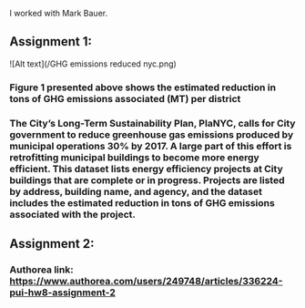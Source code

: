 I worked with Mark Bauer.

## Assignment 1:

![Alt text](/GHG emissions reduced nyc.png)
### Figure 1 presented above shows the estimated reduction in tons of GHG emissions associated (MT) per district
### The City’s Long-Term Sustainability Plan, PlaNYC, calls for City government to reduce greenhouse gas emissions produced by municipal operations 30% by 2017. A large part of this effort is retrofitting municipal buildings to become more energy efficient. This dataset lists energy efficiency projects at City buildings that are complete or in progress. Projects are listed by address, building name, and agency, and the dataset includes the estimated reduction in tons of GHG emissions associated with the project.

## Assignment 2: 
### Authorea link: https://www.authorea.com/users/249748/articles/336224-pui-hw8-assignment-2
